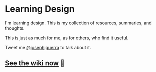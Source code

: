 # Learning Design

I'm learning design. This is my collection of resources, summaries, and thoughts. 

This is just as much for me, as for others, who find it useful. 

Tweet me [@josephjguerra](https://twitter.com/josephjguerra) to talk about it.

## [See the wiki now](https://github.com/josephjguerra/learning-design/wiki) :dash:
